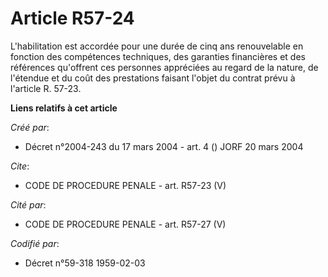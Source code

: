 # Article R57-24

L'habilitation est accordée pour une durée de cinq ans renouvelable en fonction des compétences techniques, des garanties
financières et des références qu'offrent ces personnes appréciées au regard de la nature, de l'étendue et du coût des
prestations faisant l'objet du contrat prévu à l'article R. 57-23.

**Liens relatifs à cet article**

_Créé par_:

  - Décret n°2004-243 du 17 mars 2004 - art. 4 () JORF 20 mars 2004

_Cite_:

  - CODE DE PROCEDURE PENALE - art. R57-23 (V)

_Cité par_:

  - CODE DE PROCEDURE PENALE - art. R57-27 (V)

_Codifié par_:

  - Décret n°59-318 1959-02-03
